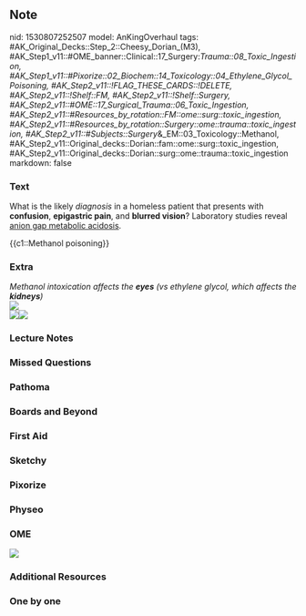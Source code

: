 ## Note
nid: 1530807252507
model: AnKingOverhaul
tags: #AK_Original_Decks::Step_2::Cheesy_Dorian_(M3), #AK_Step1_v11::#OME_banner::Clinical::17_Surgery:_Trauma::08_Toxic_Ingestion, #AK_Step1_v11::#Pixorize::02_Biochem::14_Toxicology::04_Ethylene_Glycol_Poisoning, #AK_Step2_v11::!FLAG_THESE_CARDS::!DELETE, #AK_Step2_v11::!Shelf::FM, #AK_Step2_v11::!Shelf::Surgery, #AK_Step2_v11::#OME::17_Surgical_Trauma::06_Toxic_Ingestion, #AK_Step2_v11::#Resources_by_rotation::FM::ome::surg::toxic_ingestion, #AK_Step2_v11::#Resources_by_rotation::Surgery::ome::trauma::toxic_ingestion, #AK_Step2_v11::#Subjects::Surgery_&_EM::03_Toxicology::Methanol, #AK_Step2_v11::Original_decks::Dorian::fam::ome::surg::toxic_ingestion, #AK_Step2_v11::Original_decks::Dorian::surg::ome::trauma::toxic_ingestion
markdown: false

### Text
What is the likely <i>diagnosis</i> in a homeless patient that
presents with <b>confusion</b>, <b>epigastric pain</b>, and
<b>blurred vision</b>? Laboratory studies reveal <u>anion gap
metabolic acidosis</u>.
<div>
  <div>
    {{c1::Methanol poisoning}}
  </div>
</div>

### Extra
<div>
  <i>Methanol intoxication affects the <b>eyes</b> (vs ethylene
  glycol, which affects the <b>kidneys</b>)</i>
  <div>
    <i><img src="this%20is%20amazing.png"></i>
  </div>
</div><img src="paste-540985490669569.jpg"><img src=
"paste-5841155522561.jpg">

### Lecture Notes


### Missed Questions


### Pathoma


### Boards and Beyond


### First Aid


### Sketchy


### Pixorize


### Physeo


### OME
<div class="ome-widget">
  <a href=
  "https://onlinemeded.org/spa/surgery-trauma/toxic-ingestion/acquire?ref=anki">
  <img src="_OME_AnkiFlashcards_Lesson_5.png"></a>
</div>

### Additional Resources


### One by one

